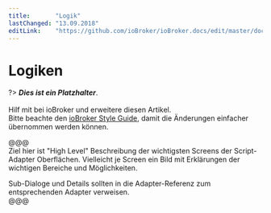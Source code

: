 ```yaml
---
title:       "Logik"
lastChanged: "13.09.2018"
editLink:    "https://github.com/ioBroker/ioBroker.docs/edit/master/docs/logic/README.md"
---
```


# Logiken

?> ***Dies ist ein Platzhalter***.
   <br><br>
   Hilf mit bei ioBroker und erweitere diesen Artikel.  
   Bitte beachte den [ioBroker Style Guide](community/styleguidedoc),
   damit die Änderungen einfacher übernommen werden können.

   @@@   
   Ziel hier ist "High Level" Beschreibung der wichtigsten Screens der 
   Script-Adapter Oberflächen. Vielleicht je Screen ein Bild mit 
   Erklärungen der wichtigen Bereiche und Möglichkeiten.

   Sub-Dialoge und Details sollten in die Adapter-Referenz zum 
   entsprechenden Adapter verweisen.  
   @@@   
